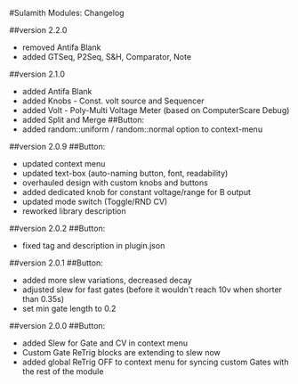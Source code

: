 #Sulamith Modules: Changelog

##version 2.2.0
- removed Antifa Blank
- added GTSeq, P2Seq, S&H, Comparator, Note

##version 2.1.0
- added Antifa Blank
- added Knobs - Const. volt source and Sequencer
- added Volt - Poly-Multi Voltage Meter (based on ComputerScare Debug)
- added Split and Merge
##Button:
- added random::uniform / random::normal option to context-menu

##version 2.0.9
##Button:
- updated context menu
- updated text-box (auto-naming button, font, readability)
- overhauled design with custom knobs and buttons
- added dedicated knob for constant voltage/range for B output
- updated mode switch (Toggle/RND CV)
- reworked library description

##version 2.0.2
##Button:
- fixed tag and description in plugin.json

##version 2.0.1
##Button:
- added more slew variations, decreased decay
- adjusted slew for fast gates (before it wouldn't reach 10v when shorter than 0.35s)
- set min gate length to 0.2

##version 2.0.0
##Button:
- added Slew for Gate and CV in context menu
- Custom Gate ReTrig blocks are extending to slew now
- added global ReTrig OFF to context menu for syncing custom Gates with the rest of the module